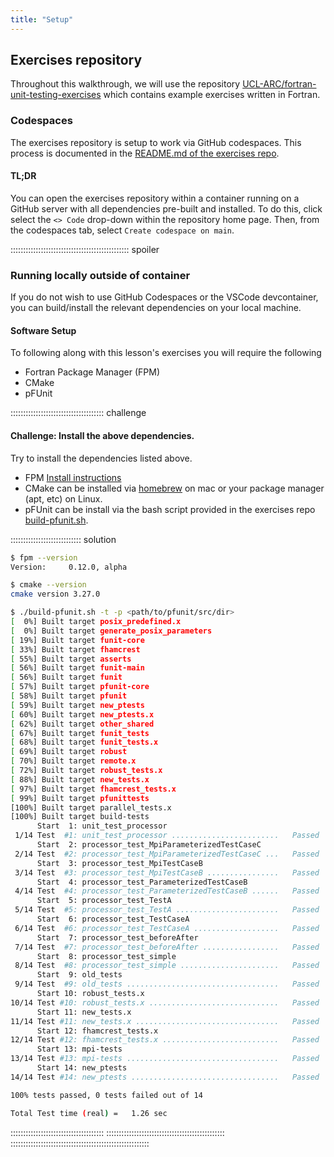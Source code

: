 ```yaml
---
title: "Setup"
---
```


## Exercises repository

Throughout this walkthrough, we will use the repository 
[UCL-ARC/fortran-unit-testing-exercises](https://github.com/UCL-ARC/fortran-unit-testing-exercises) which contains example 
exercises written in Fortran.

### Codespaces

The exercises repository is setup to work via GitHub codespaces. This process is documented in the 
[README.md of the exercises repo](https://github.com/UCL-ARC/fortran-unit-testing-exercises/blob/main/README.md).

#### TL;DR

You can open the exercises repository within a container running on a GitHub server with all dependencies pre-built and installed.
To do this, click select the `<> Code` drop-down within the repository home page. Then, from the codespaces tab, select
`Create codespace on main`. 

::::::::::::::::::::::::::::::::::::::::::::::: spoiler

### Running locally outside of container

If you do not wish to use GitHub Codespaces or the VSCode devcontainer, you can build/install the relevant dependencies on your local machine.

#### Software Setup

To following along with this lesson's exercises you will require the following

- Fortran Package Manager (FPM)
- CMake
- pFUnit

::::::::::::::::::::::::::::::::::::: challenge

#### Challenge: Install the above dependencies.

Try to install the dependencies listed above. 

- FPM [Install instructions](https://fpm.fortran-lang.org/install/index.html)
- CMake can be installed via [homebrew](https://formulae.brew.sh/formula/cmake) on mac or your package manager (apt, etc) on Linux.
- pFUnit can be install via the bash script provided in the exercises repo [build-pfunit.sh](https://github.com/UCL-ARC/fortran-unit-testing-exercises/blob/main/scripts/build-pfunit.sh).

:::::::::::::::::::::::::::: solution

```bash
$ fpm --version
Version:     0.12.0, alpha

$ cmake --version
cmake version 3.27.0

$ ./build-pfunit.sh -t -p <path/to/pfunit/src/dir>
[  0%] Built target posix_predefined.x
[  0%] Built target generate_posix_parameters
[ 19%] Built target funit-core
[ 33%] Built target fhamcrest
[ 55%] Built target asserts
[ 56%] Built target funit-main
[ 56%] Built target funit
[ 57%] Built target pfunit-core
[ 58%] Built target pfunit
[ 59%] Built target new_ptests
[ 60%] Built target new_ptests.x
[ 62%] Built target other_shared
[ 67%] Built target funit_tests
[ 68%] Built target funit_tests.x
[ 69%] Built target robust
[ 70%] Built target remote.x
[ 72%] Built target robust_tests.x
[ 88%] Built target new_tests.x
[ 97%] Built target fhamcrest_tests.x
[ 99%] Built target pfunittests
[100%] Built target parallel_tests.x
[100%] Built target build-tests
      Start  1: unit_test_processor
 1/14 Test  #1: unit_test_processor ........................   Passed    0.09 sec
      Start  2: processor_test_MpiParameterizedTestCaseC
 2/14 Test  #2: processor_test_MpiParameterizedTestCaseC ...   Passed    0.32 sec
      Start  3: processor_test_MpiTestCaseB
 3/14 Test  #3: processor_test_MpiTestCaseB ................   Passed    0.08 sec
      Start  4: processor_test_ParameterizedTestCaseB
 4/14 Test  #4: processor_test_ParameterizedTestCaseB ......   Passed    0.06 sec
      Start  5: processor_test_TestA
 5/14 Test  #5: processor_test_TestA .......................   Passed    0.07 sec
      Start  6: processor_test_TestCaseA
 6/14 Test  #6: processor_test_TestCaseA ...................   Passed    0.06 sec
      Start  7: processor_test_beforeAfter
 7/14 Test  #7: processor_test_beforeAfter .................   Passed    0.06 sec
      Start  8: processor_test_simple
 8/14 Test  #8: processor_test_simple ......................   Passed    0.06 sec
      Start  9: old_tests
 9/14 Test  #9: old_tests ..................................   Passed    0.05 sec
      Start 10: robust_tests.x
10/14 Test #10: robust_tests.x .............................   Passed    0.02 sec
      Start 11: new_tests.x
11/14 Test #11: new_tests.x ................................   Passed    0.03 sec
      Start 12: fhamcrest_tests.x
12/14 Test #12: fhamcrest_tests.x ..........................   Passed    0.02 sec
      Start 13: mpi-tests
13/14 Test #13: mpi-tests ..................................   Passed    0.19 sec
      Start 14: new_ptests
14/14 Test #14: new_ptests .................................   Passed    0.12 sec

100% tests passed, 0 tests failed out of 14

Total Test time (real) =   1.26 sec
```

:::::::::::::::::::::::::::::::::::::
:::::::::::::::::::::::::::::::::::::::::::::::
:::::::::::::::::::::::::::::::::::::::::::::::::::::::
